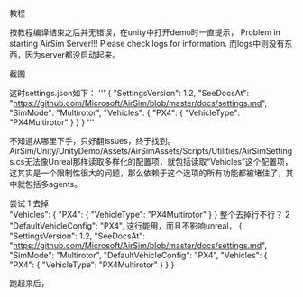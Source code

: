 教程


按教程编译结束之后并无错误，在unity中打开demo时一直提示，
Problem in starting AirSim Server!!!
Please check logs for information.
而logs中则没有东西，因为server都没启动起来。


截图

这时settings.json如下：
'''
{
    "SettingsVersion": 1.2,
    "SeeDocsAt": "https://github.com/Microsoft/AirSim/blob/master/docs/settings.md",
    "SimMode": "Multirotor",
    "Vehicles": {
        "PX4": {
          "VehicleType": "PX4Multirotor"
        }
      }
}
'''

不知道从哪里下手，只好翻issues，终于找到。
AirSim/Unity/UnityDemo/Assets/AirSimAssets/Scripts/Utilities/AirSimSettings.cs无法像Unreal那样读取多样化的配置项，就包括读取“Vehicles”这个配置项，这其实是一个限制性很大的问题，那么依赖于这个选项的所有功能都被堵住了，其中就包括多agents。

尝试
1 去掉    
      "Vehicles": {
        "PX4": {
          "VehicleType": "PX4Multirotor"
        }
      }
 整个去掉行不行？
 2 "DefaultVehicleConfig": "PX4", 这行能用，而且不影响unreal，
 {
  "SettingsVersion": 1.2,
  "SeeDocsAt": "https://github.com/Microsoft/AirSim/blob/master/docs/settings.md",
  "SimMode": "Multirotor",
  "DefaultVehicleConfig": "PX4",
  "Vehicles": {
    "PX4": {
      "VehicleType": "PX4Multirotor"
    }
  }
}

跑起来后，
